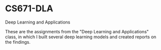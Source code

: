 # CS671-DLA
Deep Learning and Applications

These are the assignments from the "Deep Learning and Applications" class, in which I built several deep learning models and created reports on the findings. 
